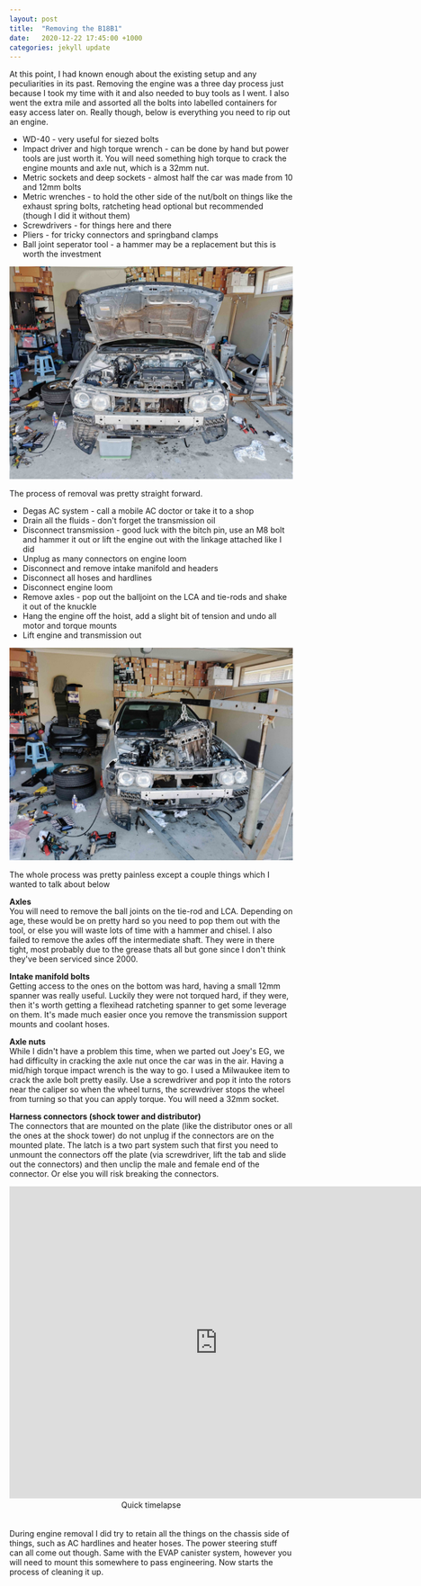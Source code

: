 ```yaml
---
layout: post
title:  "Removing the B18B1"
date:   2020-12-22 17:45:00 +1000
categories: jekyll update
---
```


At this point, I had known enough about the existing setup and any peculiarities in its past. Removing the engine was a three day process just because I took my time with it and also needed to buy tools as I went. I also went the extra mile and assorted all the bolts into labelled containers for easy access later on. Really though, below is everything you need to rip out an engine.

* WD-40 - very useful for siezed bolts
* Impact driver and high torque wrench - can be done by hand but power tools are just worth it. You will need something high torque to crack the engine mounts and axle nut, which is a 32mm nut.
* Metric sockets and deep sockets - almost half the car was made from 10 and 12mm bolts
* Metric wrenches - to hold the other side of the nut/bolt on things like the exhaust spring bolts, ratcheting head optional but recommended (though I did it without them)
* Screwdrivers - for things here and there
* Pliers - for tricky connectors and springband clamps 
* Ball joint seperator tool - a hammer may be a replacement but this is worth the investment

![car](/images/removal_1.jpg)

The process of removal was pretty straight forward. 

* Degas AC system - call a mobile AC doctor or take it to a shop
* Drain all the fluids - don't forget the transmission oil
* Disconnect transmission - good luck with the bitch pin, use an M8 bolt and hammer it out or lift the engine out with the linkage attached like I did
* Unplug as many connectors on engine loom
* Disconnect and remove intake manifold and headers
* Disconnect all hoses and hardlines
* Disconnect engine loom 
* Remove axles - pop out the balljoint on the LCA and tie-rods and shake it out of the knuckle
* Hang the engine off the hoist, add a slight bit of tension and undo all motor and torque mounts
* Lift engine and transmission out

![car](/images/removal_2.jpg)

The whole process was pretty painless except a couple things which I wanted to talk about below

**Axles** <br>
You will need to remove the ball joints on the tie-rod and LCA. Depending on age, these would be on pretty hard so you need to pop them out with the tool, or else you will waste lots of time with a hammer and chisel. I also failed to remove the axles off the intermediate shaft. They were in there tight, most probably due to the grease thats all but gone since I don't think they've been serviced since 2000.

**Intake manifold bolts** <br>
Getting access to the ones on the bottom was hard, having a small 12mm spanner was really useful. Luckily they were not torqued hard, if they were, then it's worth getting a flexihead ratcheting spanner to get some leverage on them. It's made much easier once you remove the transmission support mounts and coolant hoses.

**Axle nuts** <br>
While I didn't have a problem this time, when we parted out Joey's EG, we had difficulty in cracking the axle nut once the car was in the air. Having a mid/high torque impact wrench is the way to go. I used a Milwaukee item to crack the axle bolt pretty easily. Use a screwdriver and pop it into the rotors near the caliper so when the wheel turns, the screwdriver stops the wheel from turning so that you can apply torque. You will need a 32mm socket.

**Harness connectors (shock tower and distributor)** <br>
The connectors that are mounted on the plate (like the distributor ones or all the ones at the shock tower) do not unplug if the connectors are on the mounted plate. The latch is a two part system such that first you need to unmount the connectors off the plate (via screwdriver, lift the tab and slide out the connectors) and then unclip the male and female end of the connector. Or else you will risk breaking the connectors.

<iframe width="740" height="555" src="https://www.youtube.com/embed/dTAxfX_MhwQ" frameborder="0" allow="accelerometer; autoplay; clipboard-write; encrypted-media; gyroscope; picture-in-picture" allowfullscreen></iframe>

<center>
Quick timelapse
</center> 
<br><br>
During engine removal I did try to retain all the things on the chassis side of things, such as AC hardlines and heater hoses. The power steering stuff can all come out though. Same with the EVAP canister system, however you will need to mount this somewhere to pass engineering. Now starts the process of cleaning it up.